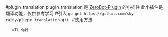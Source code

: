 #plugin_translation
   plugin_translation 是  [ZeroBot-Plugin](https://github.com/FloatTech/ZeroBot-Plugin) 的小插件
   此小插件是翻译功能，仅供参考学习
#引入
`go get https://github.com/sky-rainy/plugin_translation.git
`
#使用方法
```
   >TL 你好
```
